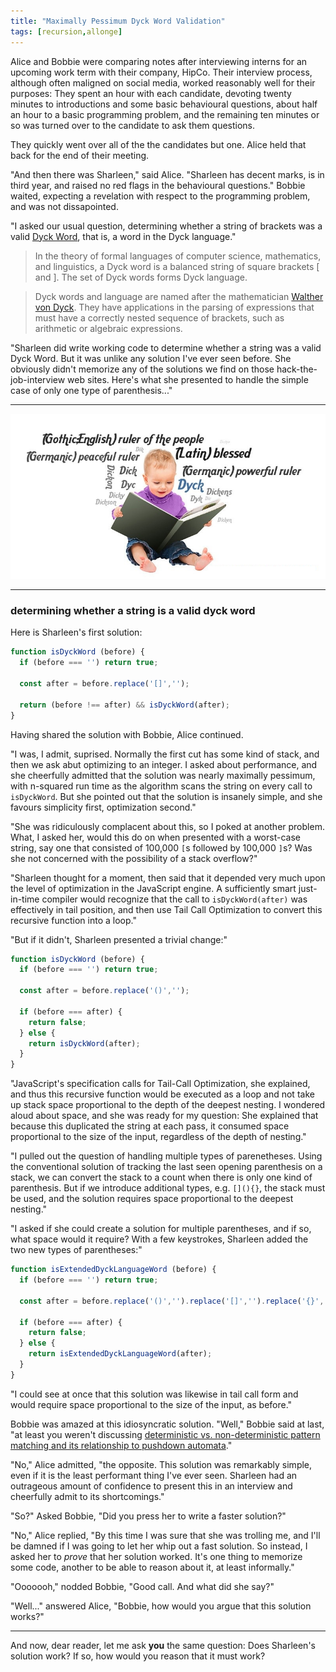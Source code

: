 ```yaml
---
title: "Maximally Pessimum Dyck Word Validation"
tags: [recursion,allonge]
---
```


Alice and Bobbie were comparing notes after interviewing interns for an upcoming work term with their company, HipCo. Their interview process, although often maligned on social media, worked reasonably well for their purposes: They spent an hour with each candidate, devoting twenty minutes to introductions and some basic behavioural questions, about half an hour to a basic programming problem, and the remaining ten minutes or so was turned over to the candidate to ask them questions.

They quickly went over all of the the candidates but one. Alice held that back for the end of their meeting.

"And then there was Sharleen," said Alice. "Sharleen has decent marks, is in third year, and raised no red flags in the behavioural questions." Bobbie waited, expecting a revelation with respect to the programming problem, and was not dissapointed.

"I asked our usual question, determining whether a string of brackets was a valid [Dyck Word], that is, a word in the Dyck language."

[Dyck Word]: https://en.wikipedia.org/wiki/Dyck_language

> In the theory of formal languages of computer science, mathematics, and linguistics, a Dyck word is a balanced string of square brackets [ and ]. The set of Dyck words forms Dyck language.

> Dyck words and language are named after the mathematician [Walther von Dyck]. They have applications in the parsing of expressions that must have a correctly nested sequence of brackets, such as arithmetic or algebraic expressions.

[Walther von Dyck]: https://en.wikipedia.org/wiki/Walther_von_Dyck

"Sharleen did write working code to determine whether a string was a valid Dyck Word. But it was unlike any solution I've ever seen before. She obviously didn't memorize any of the solutions we find on those hack-the-job-interview web sites. Here's what she presented to handle the simple case of only one type of parenthesis..."

---

![Meaning of the word Dyck](/assets/images/dyck.png)

---

### determining whether a string is a valid dyck word

Here is Sharleen's first solution:

```javascript
function isDyckWord (before) {
  if (before === '') return true;

  const after = before.replace('[]','');

  return (before !== after) && isDyckWord(after);
}
```

Having shared the solution with Bobbie, Alice continued.

"I was, I admit, suprised. Normally the first cut has some kind of stack, and then we ask abut optimizing to an integer. I asked about performance, and she cheerfully admitted that the solution was nearly maximally pessimum, with n-squared run time as the algorithm scans the string on every call to `isDyckWord`. But she pointed out that the solution is insanely simple, and she favours simplicity first, optimization second."

"She was ridiculously complacent about this, so I poked at another problem. What, I asked her, would this do on when presented with a worst-case string, say one that consisted of 100,000 `[`s followed by 100,000 `]`s? Was she not concerned with the possibility of a stack overflow?"

"Sharleen thought for a moment, then said that it depended very much upon the level of optimization in the JavaScript engine. A sufficiently smart just-in-time compiler would recognize that the call to `isDyckWord(after)` was effectively in tail position, and then use Tail Call Optimization to convert this recursive function into a loop."

"But if it didn't, Sharleen presented a trivial change:"

```javascript
function isDyckWord (before) {
  if (before === '') return true;

  const after = before.replace('()','');

  if (before === after) {
    return false;
  } else {
    return isDyckWord(after);
  }
}
```

"JavaScript's specification calls for Tail-Call Optimization, she explained, and thus this recursive function would be executed as a loop and not take up stack space proportional to the depth of the deepest nesting. I wondered aloud about space, and she was ready for my question: She explained that because this duplicated the string at each pass, it consumed space proportional to the size of the input, regardless of the depth of nesting."

"I pulled out the question of handling multiple types of parenetheses. Using the conventional solution of tracking the last seen opening parenthesis on a stack, we can convert the stack to a count when there is only one kind of parenthesis. But if we introduce additional types, e.g. `[](){}`, the stack must be used, and the solution requires space proportional to the deepest nesting."

"I asked if she could create a solution for multiple parentheses, and if so, what space would it require? With a few keystrokes, Sharleen added the two new types of parentheses:"

```javascript
function isExtendedDyckLanguageWord (before) {
  if (before === '') return true;

  const after = before.replace('()','').replace('[]','').replace('{}','');

  if (before === after) {
    return false;
  } else {
    return isExtendedDyckLanguageWord(after);
  }
}
```

"I could see at once that this solution was likewise in tail call form and would require space proportional to the size of the input, as before."

Bobbie was amazed at this idiosyncratic solution. "Well," Bobbie said at last, "at least you weren't discussing [deterministic vs. non-deterministic pattern matching and its relationship to pushdown automata][Pattern Matching and Recursion]."

[Pattern Matching and Recursion]: http://raganwald.com/2018/10/17/recursive-pattern-matching.html

"No," Alice admitted, "the opposite. This solution was remarkably simple, even if it is the least performant thing I've ever seen. Sharleen had an outrageous amount of confidence to present this in an interview and cheerfully admit to its shortcomings."

"So?" Asked Bobbie, "Did you press her to write a faster solution?"

"No," Alice replied, "By this time I was sure that she was trolling me, and I'll be damned if I was going to let her whip out a fast solution. So instead, I asked her to _prove_ that her solution worked. It's one thing to memorize some code, another to be able to reason about it, at least informally."

"Ooooooh," nodded Bobbie, "Good call. And what did she say?"

"Well..." answered Alice, "Bobbie, how would you argue that this solution works?"

---

And now, dear reader, let me ask **you** the same question: Does Sharleen's solution work? If so, how would you reason that it must work?
